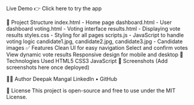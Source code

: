   Live Demo
👉 Click here to try the app

📁 Project Structure
index.html - Home page
dashboard.html - User dashboard
voting.html - Voting interface
results.html - Displaying vote results
styles.css - Styling for all pages
scripts.js - JavaScript to handle voting logic
candidate1.jpg, candidate2.jpg, candidate3.jpg - Candidate images
✅ Features
Clean UI for easy navigation
Select and confirm votes
View dynamic vote results
Responsive design for mobile and desktop
🚀 Technologies Used
HTML5
CSS3
JavaScript
📸 Screenshots
(Add screenshots here once deployed)

👨‍💻 Author
Deepak Mangal
LinkedIn • GitHub

📄 License
This project is open-source and free to use under the MIT License.
